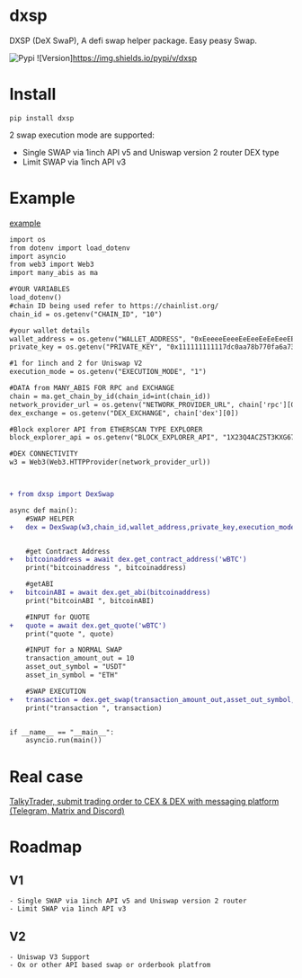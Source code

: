 # dxsp
DXSP (DeX SwaP), A defi swap helper package. 
Easy peasy Swap.

![Pypi](https://img.shields.io/pypi/dm/dxsp)
![Version]https://img.shields.io/pypi/v/dxsp

# Install
`pip install dxsp`

2 swap execution mode are supported:
 - Single SWAP via 1inch API v5 and Uniswap version 2 router DEX type
 - Limit SWAP via 1inch API v3


# Example

[example](examples/example.py)
```diff
import os
from dotenv import load_dotenv
import asyncio
from web3 import Web3
import many_abis as ma

#YOUR VARIABLES
load_dotenv()
#chain ID being used refer to https://chainlist.org/
chain_id = os.getenv("CHAIN_ID", "10")

#your wallet details
wallet_address = os.getenv("WALLET_ADDRESS", "0xEeeeeEeeeEeEeeEeEeEeeEEEeeeeEeeeeeeeEEeE")
private_key = os.getenv("PRIVATE_KEY", "0x111111111117dc0aa78b770fa6a738034120c302")

#1 for 1inch and 2 for Uniswap V2
execution_mode = os.getenv("EXECUTION_MODE", "1")

#DATA from MANY_ABIS FOR RPC and EXCHANGE
chain = ma.get_chain_by_id(chain_id=int(chain_id))
network_provider_url = os.getenv("NETWORK_PROVIDER_URL", chain['rpc'][0])
dex_exchange = os.getenv("DEX_EXCHANGE", chain['dex'][0])

#Block explorer API from ETHERSCAN TYPE EXPLORER
block_explorer_api = os.getenv("BLOCK_EXPLORER_API", "1X23Q4ACZ5T3KXG67WIAH7X8C510F1972TM")

#DEX CONNECTIVITY
w3 = Web3(Web3.HTTPProvider(network_provider_url))



+ from dxsp import DexSwap

async def main():
	#SWAP HELPER 
+	dex = DexSwap(w3,chain_id,wallet_address,private_key,execution_mode,dex_exchange,block_explorer_api)


	#get Contract Address
+	bitcoinaddress = await dex.get_contract_address('wBTC')
	print("bitcoinaddress ", bitcoinaddress)

	#getABI
+	bitcoinABI = await dex.get_abi(bitcoinaddress)
	print("bitcoinABI ", bitcoinABI)

	#INPUT for QUOTE
+	quote = await dex.get_quote('wBTC')
	print("quote ", quote)

	#INPUT for a NORMAL SWAP
	transaction_amount_out = 10
	asset_out_symbol = "USDT"
	asset_in_symbol = "ETH"

	#SWAP EXECUTION
+	transaction = dex.get_swap(transaction_amount_out,asset_out_symbol,asset_in_symbol)
	print("transaction ", transaction)


if __name__ == "__main__":
    asyncio.run(main())
```

# Real case

[TalkyTrader, submit trading order to CEX & DEX with messaging platform (Telegram, Matrix and Discord)](https://github.com/mraniki/tt)



# Roadmap

## V1
	- Single SWAP via 1inch API v5 and Uniswap version 2 router
	- Limit SWAP via 1inch API v3

## V2 
	- Uniswap V3 Support
	- Ox or other API based swap or orderbook platfrom
